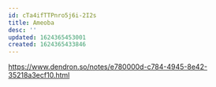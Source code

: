 ```yaml
---
id: cTa4ifTTPnro5j6i-2I2s
title: Ameoba
desc: ''
updated: 1624365453001
created: 1624365433846
---
```


https://www.dendron.so/notes/e780000d-c784-4945-8e42-35218a3ecf10.html
